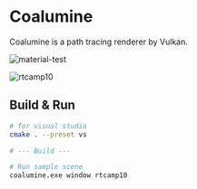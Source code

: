# Coalumine

Coalumine is a path tracing renderer by Vulkan.

![material-test](https://github.com/user-attachments/assets/8719c890-4db9-4cee-be83-54b75fab3b6c)

![rtcamp10](https://github.com/user-attachments/assets/a65f3133-190a-4bfa-8c4b-0d78e9215163)

## Build & Run

```sh
# for visual studio
cmake . --preset vs

# --- Build ---

# Run sample scene
coalumine.exe window rtcamp10
```
